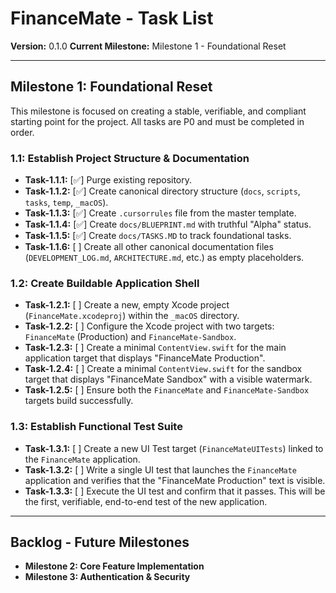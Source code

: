 # FinanceMate - Task List
**Version:** 0.1.0
**Current Milestone:** Milestone 1 - Foundational Reset

---

## Milestone 1: Foundational Reset

This milestone is focused on creating a stable, verifiable, and compliant starting point for the project. All tasks are P0 and must be completed in order.

### 1.1: Establish Project Structure & Documentation

*   **Task-1.1.1:** [✅] Purge existing repository.
*   **Task-1.1.2:** [✅] Create canonical directory structure (`docs`, `scripts`, `tasks`, `temp`, `_macOS`).
*   **Task-1.1.3:** [✅] Create `.cursorrules` file from the master template.
*   **Task-1.1.4:** [✅] Create `docs/BLUEPRINT.md` with truthful "Alpha" status.
*   **Task-1.1.5:** [✅] Create `docs/TASKS.MD` to track foundational tasks.
*   **Task-1.1.6:** [ ] Create all other canonical documentation files (`DEVELOPMENT_LOG.md`, `ARCHITECTURE.md`, etc.) as empty placeholders.

### 1.2: Create Buildable Application Shell

*   **Task-1.2.1:** [ ] Create a new, empty Xcode project (`FinanceMate.xcodeproj`) within the `_macOS` directory.
*   **Task-1.2.2:** [ ] Configure the Xcode project with two targets: `FinanceMate` (Production) and `FinanceMate-Sandbox`.
*   **Task-1.2.3:** [ ] Create a minimal `ContentView.swift` for the main application target that displays "FinanceMate Production".
*   **Task-1.2.4:** [ ] Create a minimal `ContentView.swift` for the sandbox target that displays "FinanceMate Sandbox" with a visible watermark.
*   **Task-1.2.5:** [ ] Ensure both the `FinanceMate` and `FinanceMate-Sandbox` targets build successfully.

### 1.3: Establish Functional Test Suite

*   **Task-1.3.1:** [ ] Create a new UI Test target (`FinanceMateUITests`) linked to the `FinanceMate` application.
*   **Task-1.3.2:** [ ] Write a single UI test that launches the `FinanceMate` application and verifies that the "FinanceMate Production" text is visible.
*   **Task-1.3.3:** [ ] Execute the UI test and confirm that it passes. This will be the first, verifiable, end-to-end test of the new application.

---
## Backlog - Future Milestones

*   **Milestone 2: Core Feature Implementation**
*   **Milestone 3: Authentication & Security** 